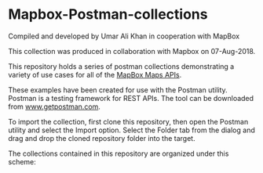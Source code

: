 # Mapbox-Postman-collections

Compiled and developed by Umar Ali Khan in cooperation with MapBox

This collection was produced in collaboration with Mapbox on 07-Aug-2018.

This repository holds a series of postman collections demonstrating a variety of use cases for all of the [MapBox Maps APIs](https://www.mapbox.com/api-documentation/).

These examples have been created for use with the Postman utility. Postman is a testing framework for REST APIs. The tool can be downloaded from www.getpostman.com.

To import the collection, first clone this repository, then open the Postman utility and select the Import option. Select the Folder tab from the dialog and drag and drop the cloned repository folder into the target.

The collections contained in this repository are organized under this scheme:

